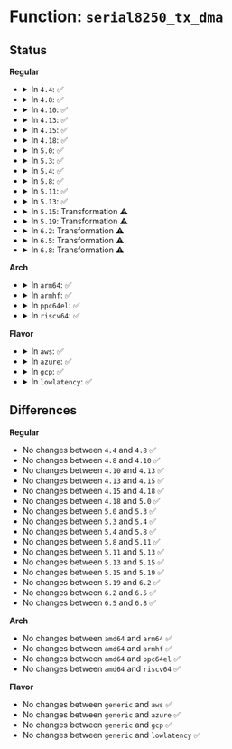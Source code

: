 # Function: <code>serial8250_tx_dma</code>

## Status
<b>Regular</b>
<ul>
<li>
<details>
<summary>In <code>4.4</code>: ✅</summary>

```c
int serial8250_tx_dma(struct uart_8250_port *p);
```

**Collision:** Unique Global

**Inline:** No

**Transformation:** False

**Instances:**

```
In drivers/tty/serial/8250/8250_dma.c (ffffffff81509b40)
Location: drivers/tty/serial/8250/8250_dma.c:68
Inline: False
Direct callers:
  - drivers/tty/serial/8250/8250_dma.c:__dma_tx_complete
```
**Symbols:**

```
ffffffff81509b40-ffffffff81509d3a: serial8250_tx_dma (STB_GLOBAL)
```
</details>
</li>
<li>
<details>
<summary>In <code>4.8</code>: ✅</summary>

```c
int serial8250_tx_dma(struct uart_8250_port *p);
```

**Collision:** Unique Global

**Inline:** No

**Transformation:** False

**Instances:**

```
In drivers/tty/serial/8250/8250_dma.c (ffffffff8155bad0)
Location: drivers/tty/serial/8250/8250_dma.c:68
Inline: False
Direct callers:
  - drivers/tty/serial/8250/8250_dma.c:__dma_tx_complete
```
**Symbols:**

```
ffffffff8155bad0-ffffffff8155bce8: serial8250_tx_dma (STB_GLOBAL)
```
</details>
</li>
<li>
<details>
<summary>In <code>4.10</code>: ✅</summary>

```c
int serial8250_tx_dma(struct uart_8250_port *p);
```

**Collision:** Unique Global

**Inline:** No

**Transformation:** False

**Instances:**

```
In drivers/tty/serial/8250/8250_dma.c (ffffffff815882b0)
Location: drivers/tty/serial/8250/8250_dma.c:68
Inline: False
Direct callers:
  - drivers/tty/serial/8250/8250_dma.c:__dma_tx_complete
```
**Symbols:**

```
ffffffff815882b0-ffffffff815884c9: serial8250_tx_dma (STB_GLOBAL)
```
</details>
</li>
<li>
<details>
<summary>In <code>4.13</code>: ✅</summary>

```c
int serial8250_tx_dma(struct uart_8250_port *p);
```

**Collision:** Unique Global

**Inline:** No

**Transformation:** False

**Instances:**

```
In drivers/tty/serial/8250/8250_dma.c (ffffffff8159c720)
Location: drivers/tty/serial/8250/8250_dma.c:68
Inline: False
Direct callers:
  - drivers/tty/serial/8250/8250_dma.c:__dma_tx_complete
```
**Symbols:**

```
ffffffff8159c720-ffffffff8159c94a: serial8250_tx_dma (STB_GLOBAL)
```
</details>
</li>
<li>
<details>
<summary>In <code>4.15</code>: ✅</summary>

```c
int serial8250_tx_dma(struct uart_8250_port *p);
```

**Collision:** Unique Global

**Inline:** No

**Transformation:** False

**Instances:**

```
In drivers/tty/serial/8250/8250_dma.c (ffffffff81601a20)
Location: drivers/tty/serial/8250/8250_dma.c:64
Inline: False
Direct callers:
  - drivers/tty/serial/8250/8250_dma.c:__dma_tx_complete
```
**Symbols:**

```
ffffffff81601a20-ffffffff81601c60: serial8250_tx_dma (STB_GLOBAL)
```
</details>
</li>
<li>
<details>
<summary>In <code>4.18</code>: ✅</summary>

```c
int serial8250_tx_dma(struct uart_8250_port *p);
```

**Collision:** Unique Global

**Inline:** No

**Transformation:** False

**Instances:**

```
In drivers/tty/serial/8250/8250_dma.c (ffffffff8163ace0)
Location: drivers/tty/serial/8250/8250_dma.c:64
Inline: False
Direct callers:
  - drivers/tty/serial/8250/8250_dma.c:__dma_tx_complete
```
**Symbols:**

```
ffffffff8163ace0-ffffffff8163af21: serial8250_tx_dma (STB_GLOBAL)
```
</details>
</li>
<li>
<details>
<summary>In <code>5.0</code>: ✅</summary>

```c
int serial8250_tx_dma(struct uart_8250_port *p);
```

**Collision:** Unique Global

**Inline:** No

**Transformation:** False

**Instances:**

```
In drivers/tty/serial/8250/8250_dma.c (ffffffff81658ed0)
Location: drivers/tty/serial/8250/8250_dma.c:64
Inline: False
Direct callers:
  - drivers/tty/serial/8250/8250_dma.c:__dma_tx_complete
```
**Symbols:**

```
ffffffff81658ed0-ffffffff81659137: serial8250_tx_dma (STB_GLOBAL)
```
</details>
</li>
<li>
<details>
<summary>In <code>5.3</code>: ✅</summary>

```c
int serial8250_tx_dma(struct uart_8250_port *p);
```

**Collision:** Unique Global

**Inline:** No

**Transformation:** False

**Instances:**

```
In drivers/tty/serial/8250/8250_dma.c (ffffffff8168e3b0)
Location: drivers/tty/serial/8250/8250_dma.c:62
Inline: False
Direct callers:
  - drivers/tty/serial/8250/8250_dma.c:__dma_tx_complete
```
**Symbols:**

```
ffffffff8168e3b0-ffffffff8168e5ff: serial8250_tx_dma (STB_GLOBAL)
```
</details>
</li>
<li>
<details>
<summary>In <code>5.4</code>: ✅</summary>

```c
int serial8250_tx_dma(struct uart_8250_port *p);
```

**Collision:** Unique Global

**Inline:** No

**Transformation:** False

**Instances:**

```
In drivers/tty/serial/8250/8250_dma.c (ffffffff816b0980)
Location: drivers/tty/serial/8250/8250_dma.c:62
Inline: False
Direct callers:
  - drivers/tty/serial/8250/8250_dma.c:__dma_tx_complete
```
**Symbols:**

```
ffffffff816b0980-ffffffff816b0bcf: serial8250_tx_dma (STB_GLOBAL)
```
</details>
</li>
<li>
<details>
<summary>In <code>5.8</code>: ✅</summary>

```c
int serial8250_tx_dma(struct uart_8250_port *p);
```

**Collision:** Unique Global

**Inline:** No

**Transformation:** False

**Instances:**

```
In drivers/tty/serial/8250/8250_dma.c (ffffffff81763d60)
Location: drivers/tty/serial/8250/8250_dma.c:62
Inline: False
Direct callers:
  - drivers/tty/serial/8250/8250_dma.c:__dma_tx_complete
```
**Symbols:**

```
ffffffff81763d60-ffffffff81763fae: serial8250_tx_dma (STB_GLOBAL)
```
</details>
</li>
<li>
<details>
<summary>In <code>5.11</code>: ✅</summary>

```c
int serial8250_tx_dma(struct uart_8250_port *p);
```

**Collision:** Unique Global

**Inline:** No

**Transformation:** False

**Instances:**

```
In drivers/tty/serial/8250/8250_dma.c (ffffffff8177ecf0)
Location: drivers/tty/serial/8250/8250_dma.c:62
Inline: False
Direct callers:
  - drivers/tty/serial/8250/8250_dma.c:__dma_tx_complete
  - drivers/tty/serial/8250/8250_dma.c:__dma_tx_complete
```
**Symbols:**

```
ffffffff8177ecf0-ffffffff8177eef4: serial8250_tx_dma (STB_GLOBAL)
```
</details>
</li>
<li>
<details>
<summary>In <code>5.13</code>: ✅</summary>

```c
int serial8250_tx_dma(struct uart_8250_port *p);
```

**Collision:** Unique Global

**Inline:** No

**Transformation:** False

**Instances:**

```
In drivers/tty/serial/8250/8250_dma.c (ffffffff81762650)
Location: drivers/tty/serial/8250/8250_dma.c:62
Inline: False
Direct callers:
  - drivers/tty/serial/8250/8250_dma.c:__dma_tx_complete
  - drivers/tty/serial/8250/8250_dma.c:__dma_tx_complete
```
**Symbols:**

```
ffffffff81762650-ffffffff81762852: serial8250_tx_dma (STB_GLOBAL)
```
</details>
</li>
<li>
<details>
<summary>In <code>5.15</code>: Transformation ⚠️</summary>

```c
int serial8250_tx_dma(struct uart_8250_port *p);
```

**Collision:** Unique Global

**Inline:** No

**Transformation:** True

**Instances:**

```
In drivers/tty/serial/8250/8250_dma.c (0)
Location: drivers/tty/serial/8250/8250_dma.c:62
Inline: False
Direct callers:
  - drivers/tty/serial/8250/8250_dma.c:__dma_tx_complete
  - drivers/tty/serial/8250/8250_dma.c:__dma_tx_complete
```
**Symbols:**

```
ffffffff81cf9fed-ffffffff81cfa002: serial8250_tx_dma.cold (STB_LOCAL)
ffffffff817e6710-ffffffff817e6934: serial8250_tx_dma (STB_GLOBAL)
```
</details>
</li>
<li>
<details>
<summary>In <code>5.19</code>: Transformation ⚠️</summary>

```c
int serial8250_tx_dma(struct uart_8250_port *p);
```

**Collision:** Unique Global

**Inline:** No

**Transformation:** True

**Instances:**

```
In drivers/tty/serial/8250/8250_dma.c (0)
Location: drivers/tty/serial/8250/8250_dma.c:62
Inline: False
Direct callers:
  - drivers/tty/serial/8250/8250_dma.c:__dma_tx_complete
```
**Symbols:**

```
ffffffff81ec22a1-ffffffff81ec22b6: serial8250_tx_dma.cold (STB_LOCAL)
ffffffff81925c90-ffffffff81925f77: serial8250_tx_dma (STB_GLOBAL)
```
</details>
</li>
<li>
<details>
<summary>In <code>6.2</code>: Transformation ⚠️</summary>

```c
int serial8250_tx_dma(struct uart_8250_port *p);
```

**Collision:** Unique Global

**Inline:** No

**Transformation:** True

**Instances:**

```
In drivers/tty/serial/8250/8250_dma.c (0)
Location: drivers/tty/serial/8250/8250_dma.c:86
Inline: False
Direct callers:
  - drivers/tty/serial/8250/8250_dma.c:__dma_tx_complete
```
**Symbols:**

```
ffffffff820960cd-ffffffff820960e2: serial8250_tx_dma.cold (STB_LOCAL)
ffffffff81a826e0-ffffffff81a829b3: serial8250_tx_dma (STB_GLOBAL)
```
</details>
</li>
<li>
<details>
<summary>In <code>6.5</code>: Transformation ⚠️</summary>

```c
int serial8250_tx_dma(struct uart_8250_port *p);
```

**Collision:** Unique Global

**Inline:** No

**Transformation:** True

**Instances:**

```
In drivers/tty/serial/8250/8250_dma.c (0)
Location: drivers/tty/serial/8250/8250_dma.c:86
Inline: False
Direct callers:
  - drivers/tty/serial/8250/8250_dma.c:__dma_tx_complete
```
**Symbols:**

```
ffffffff82116f49-ffffffff82116f73: serial8250_tx_dma.cold (STB_LOCAL)
ffffffff81acdd00-ffffffff81acdfe6: serial8250_tx_dma (STB_GLOBAL)
```
</details>
</li>
<li>
<details>
<summary>In <code>6.8</code>: Transformation ⚠️</summary>

```c
int serial8250_tx_dma(struct uart_8250_port *p);
```

**Collision:** Unique Global

**Inline:** No

**Transformation:** True

**Instances:**

```
In drivers/tty/serial/8250/8250_dma.c (0)
Location: drivers/tty/serial/8250/8250_dma.c:86
Inline: False
Direct callers:
  - drivers/tty/serial/8250/8250_dma.c:__dma_tx_complete
```
**Symbols:**

```
ffffffff821f4ca3-ffffffff821f4ccd: serial8250_tx_dma.cold (STB_LOCAL)
ffffffff81b20dd0-ffffffff81b210b6: serial8250_tx_dma (STB_GLOBAL)
```
</details>
</li>
</ul>
<b>Arch</b>
<ul>
<li>
<details>
<summary>In <code>arm64</code>: ✅</summary>

```c
int serial8250_tx_dma(struct uart_8250_port *p);
```

**Collision:** Unique Global

**Inline:** No

**Transformation:** False

**Instances:**

```
In drivers/tty/serial/8250/8250_dma.c (ffff80001088be30)
Location: drivers/tty/serial/8250/8250_dma.c:62
Inline: False
Direct callers:
  - drivers/tty/serial/8250/8250_dma.c:__dma_tx_complete
```
**Symbols:**

```
ffff80001088be30-ffff80001088c038: serial8250_tx_dma (STB_GLOBAL)
```
</details>
</li>
<li>
<details>
<summary>In <code>armhf</code>: ✅</summary>

```c
int serial8250_tx_dma(struct uart_8250_port *p);
```

**Collision:** Unique Global

**Inline:** No

**Transformation:** False

**Instances:**

```
In drivers/tty/serial/8250/8250_dma.c (c09897f8)
Location: drivers/tty/serial/8250/8250_dma.c:62
Inline: False
Direct callers:
  - drivers/tty/serial/8250/8250_dma.c:__dma_tx_complete
```
**Symbols:**

```
c09897f8-c09899fc: serial8250_tx_dma (STB_GLOBAL)
```
</details>
</li>
<li>
<details>
<summary>In <code>ppc64el</code>: ✅</summary>

```c
int serial8250_tx_dma(struct uart_8250_port *p);
```

**Collision:** Unique Global

**Inline:** No

**Transformation:** False

**Instances:**

```
In drivers/tty/serial/8250/8250_dma.c (c000000000934900)
Location: drivers/tty/serial/8250/8250_dma.c:62
Inline: False
Direct callers:
  - drivers/tty/serial/8250/8250_dma.c:__dma_tx_complete
```
**Symbols:**

```
c000000000934900-c000000000934c0c: serial8250_tx_dma (STB_GLOBAL)
```
</details>
</li>
<li>
<details>
<summary>In <code>riscv64</code>: ✅</summary>

```c
int serial8250_tx_dma(struct uart_8250_port *p);
```

**Collision:** Unique Global

**Inline:** No

**Transformation:** False

**Instances:**

```
In drivers/tty/serial/8250/8250_dma.c (ffffffe00055571c)
Location: drivers/tty/serial/8250/8250_dma.c:62
Inline: False
Direct callers:
  - drivers/tty/serial/8250/8250_dma.c:__dma_tx_complete
```
**Symbols:**

```
ffffffe00055571c-ffffffe00055587e: serial8250_tx_dma (STB_GLOBAL)
```
</details>
</li>
</ul>
<b>Flavor</b>
<ul>
<li>
<details>
<summary>In <code>aws</code>: ✅</summary>

```c
int serial8250_tx_dma(struct uart_8250_port *p);
```

**Collision:** Unique Global

**Inline:** No

**Transformation:** False

**Instances:**

```
In drivers/tty/serial/8250/8250_dma.c (ffffffff816763f0)
Location: drivers/tty/serial/8250/8250_dma.c:62
Inline: False
Direct callers:
  - drivers/tty/serial/8250/8250_dma.c:__dma_tx_complete
```
**Symbols:**

```
ffffffff816763f0-ffffffff8167663f: serial8250_tx_dma (STB_GLOBAL)
```
</details>
</li>
<li>
<details>
<summary>In <code>azure</code>: ✅</summary>

```c
int serial8250_tx_dma(struct uart_8250_port *p);
```

**Collision:** Unique Global

**Inline:** No

**Transformation:** False

**Instances:**

```
In drivers/tty/serial/8250/8250_dma.c (ffffffff816554d0)
Location: drivers/tty/serial/8250/8250_dma.c:62
Inline: False
Direct callers:
  - drivers/tty/serial/8250/8250_dma.c:__dma_tx_complete
```
**Symbols:**

```
ffffffff816554d0-ffffffff8165571f: serial8250_tx_dma (STB_GLOBAL)
```
</details>
</li>
<li>
<details>
<summary>In <code>gcp</code>: ✅</summary>

```c
int serial8250_tx_dma(struct uart_8250_port *p);
```

**Collision:** Unique Global

**Inline:** No

**Transformation:** False

**Instances:**

```
In drivers/tty/serial/8250/8250_dma.c (ffffffff816a47c0)
Location: drivers/tty/serial/8250/8250_dma.c:62
Inline: False
Direct callers:
  - drivers/tty/serial/8250/8250_dma.c:__dma_tx_complete
```
**Symbols:**

```
ffffffff816a47c0-ffffffff816a4a0f: serial8250_tx_dma (STB_GLOBAL)
```
</details>
</li>
<li>
<details>
<summary>In <code>lowlatency</code>: ✅</summary>

```c
int serial8250_tx_dma(struct uart_8250_port *p);
```

**Collision:** Unique Global

**Inline:** No

**Transformation:** False

**Instances:**

```
In drivers/tty/serial/8250/8250_dma.c (ffffffff816bec20)
Location: drivers/tty/serial/8250/8250_dma.c:62
Inline: False
Direct callers:
  - drivers/tty/serial/8250/8250_dma.c:__dma_tx_complete
```
**Symbols:**

```
ffffffff816bec20-ffffffff816bee6f: serial8250_tx_dma (STB_GLOBAL)
```
</details>
</li>
</ul>

## Differences
<b>Regular</b>
<ul>
<li>
No changes between <code>4.4</code> and <code>4.8</code> ✅
</li>
<li>
No changes between <code>4.8</code> and <code>4.10</code> ✅
</li>
<li>
No changes between <code>4.10</code> and <code>4.13</code> ✅
</li>
<li>
No changes between <code>4.13</code> and <code>4.15</code> ✅
</li>
<li>
No changes between <code>4.15</code> and <code>4.18</code> ✅
</li>
<li>
No changes between <code>4.18</code> and <code>5.0</code> ✅
</li>
<li>
No changes between <code>5.0</code> and <code>5.3</code> ✅
</li>
<li>
No changes between <code>5.3</code> and <code>5.4</code> ✅
</li>
<li>
No changes between <code>5.4</code> and <code>5.8</code> ✅
</li>
<li>
No changes between <code>5.8</code> and <code>5.11</code> ✅
</li>
<li>
No changes between <code>5.11</code> and <code>5.13</code> ✅
</li>
<li>
No changes between <code>5.13</code> and <code>5.15</code> ✅
</li>
<li>
No changes between <code>5.15</code> and <code>5.19</code> ✅
</li>
<li>
No changes between <code>5.19</code> and <code>6.2</code> ✅
</li>
<li>
No changes between <code>6.2</code> and <code>6.5</code> ✅
</li>
<li>
No changes between <code>6.5</code> and <code>6.8</code> ✅
</li>
</ul>
<b>Arch</b>
<ul>
<li>
No changes between <code>amd64</code> and <code>arm64</code> ✅
</li>
<li>
No changes between <code>amd64</code> and <code>armhf</code> ✅
</li>
<li>
No changes between <code>amd64</code> and <code>ppc64el</code> ✅
</li>
<li>
No changes between <code>amd64</code> and <code>riscv64</code> ✅
</li>
</ul>
<b>Flavor</b>
<ul>
<li>
No changes between <code>generic</code> and <code>aws</code> ✅
</li>
<li>
No changes between <code>generic</code> and <code>azure</code> ✅
</li>
<li>
No changes between <code>generic</code> and <code>gcp</code> ✅
</li>
<li>
No changes between <code>generic</code> and <code>lowlatency</code> ✅
</li>
</ul>
